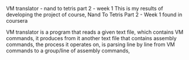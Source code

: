 VM translator - nand to tetris part 2 - week 1
This is my results of developing the project of course, Nand To Tetris Part 2 - Week 1 found in coursera

VM translator is a program that reads a given text file, which contains VM commands,
it produces from it another text file that contains assembly commands,
the process it operates on, is parsing line by line from VM commands to a group/line of assembly commands,
